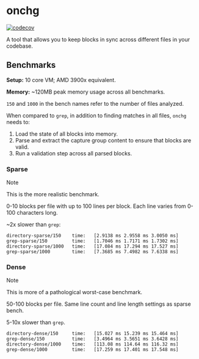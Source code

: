 # onchg

[![codecov](https://codecov.io/gh/aksiksi/onchg-rs/graph/badge.svg?token=CGR9Q13W9Q)](https://codecov.io/gh/aksiksi/onchg-rs)

A tool that allows you to keep blocks in sync across different files in your codebase.

## Benchmarks

**Setup:** 10 core VM; AMD 3900x equivalent.

**Memory:** ~120MB peak memory usage across all benchmarks.

`150` and `1000` in the bench names refer to the number of files analyzed.

When compared to `grep`, in addition to finding matches in all files, `onchg` needs to:

1. Load the state of all blocks into memory.
2. Parse and extract the capture group content to ensure that blocks are valid.
3. Run a validation step across all parsed blocks.

### Sparse

> [!NOTE]
> This is the more realistic benchmark.

0-10 blocks per file with up to 100 lines per block. Each line varies from 0-100 characters long.

~2x slower than `grep`:

```
directory-sparse/150    time:   [2.9138 ms 2.9558 ms 3.0050 ms]
grep-sparse/150         time:   [1.7046 ms 1.7171 ms 1.7302 ms]
directory-sparse/1000   time:   [17.084 ms 17.294 ms 17.527 ms]
grep-sparse/1000        time:   [7.3685 ms 7.4982 ms 7.6338 ms]
```

### Dense

> [!NOTE]
> This is more of a pathological worst-case benchmark.

50-100 blocks per file. Same line count and line length settings as sparse bench.

5-10x slower than `grep`.

```
directory-dense/150     time:   [15.027 ms 15.239 ms 15.464 ms]
grep-dense/150          time:   [3.4964 ms 3.5651 ms 3.6428 ms]
directory-dense/1000    time:   [113.08 ms 114.64 ms 116.32 ms]
grep-dense/1000         time:   [17.259 ms 17.401 ms 17.548 ms]
```
